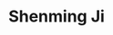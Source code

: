 ---
# Display name
title: Shenming Ji

# Full Name (for SEO)
first_name: Shenming
last_name: Ji

# Is this the primary user of the site?
superuser: false

# Role/position
role: Undergraduate Student (2024 Summer)

# Organizations/Affiliations
organizations:
  - name: Xi’an Jiaotong-Liverpool University
    url: ''

external_link: https://shenming-ji.github.io/

# Highlight the author in author lists? (true/false)
highlight_name: true

# Organizational groups that you belong to (for People widget)
#   Set this to `[]` or comment out if you are not using People widget.
user_groups:
  - Undergrads

start_date: 202406
---